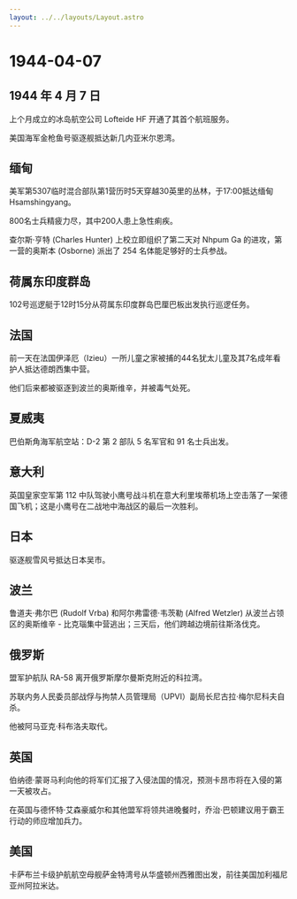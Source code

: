 ```yaml
---
layout: ../../layouts/Layout.astro
---
```


# 1944-04-07

## 1944 年 4 月 7 日

上个月成立的冰岛航空公司 Lofteide HF 开通了其首个航班服务。

美国海军金枪鱼号驱逐舰抵达新几内亚米尔恩湾。

## 缅甸

美军第5307临时混合部队第1营历时5天穿越30英里的丛林，于17:00抵达缅甸Hsamshingyang。

800名士兵精疲力尽，其中200人患上急性痢疾。

查尔斯·亨特 (Charles Hunter) 上校立即组织了第二天对 Nhpum Ga
的进攻，第一营的奥斯本 (Osborne) 派出了 254 名体能足够好的士兵参战。

## 荷属东印度群岛

102号巡逻艇于12时15分从荷属东印度群岛巴厘巴板出发执行巡逻任务。

## 法国

前一天在法国伊泽厄（Izieu）一所儿童之家被捕的44名犹太儿童及其7名成年看护人抵达德朗西集中营。

他们后来都被驱逐到波兰的奥斯维辛，并被毒气处死。

## 夏威夷

巴伯斯角海军航空站：D-2 第 2 部队 5 名军官和 91 名士兵出发。

## 意大利

英国皇家空军第 112
中队驾驶小鹰号战斗机在意大利里埃蒂机场上空击落了一架德国飞机；这是小鹰号在二战地中海战区的最后一次胜利。

## 日本

驱逐舰雪风号抵达日本吴市。

## 波兰

鲁道夫·弗尔巴 (Rudolf Vrba) 和阿尔弗雷德·韦茨勒 (Alfred Wetzler)
从波兰占领区的奥斯维辛 -
比克瑙集中营逃出；三天后，他们跨越边境前往斯洛伐克。

## 俄罗斯

盟军护航队 RA-58 离开俄罗斯摩尔曼斯克附近的科拉湾。

苏联内务人民委员部战俘与拘禁人员管理局（UPVI）副局长尼古拉·梅尔尼科夫自杀。

他被阿马亚克·科布洛夫取代。

## 英国

伯纳德·蒙哥马利向他的将军们汇报了入侵法国的情况，预测卡昂市将在入侵的第一天被攻占。

在英国与德怀特·艾森豪威尔和其他盟军将领共进晚餐时，乔治·巴顿建议用于霸王行动的师应增加兵力。

## 美国

卡萨布兰卡级护航航空母舰萨金特湾号从华盛顿州西雅图出发，前往美国加利福尼亚州阿拉米达。
